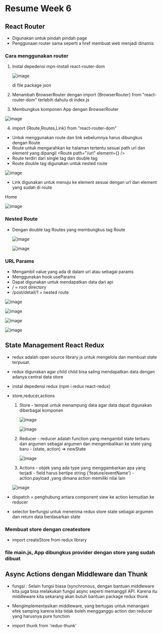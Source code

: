 # Resume Week 6

## React Router

  - Digunakan untuk pindah pindah page
  - Penggunaan router sama seperti a href membuat web menjadi dinamis 

### Cara menggunakan router
1.  Instal depedensi mpn-install react-router-dom 
  
    ![image](https://user-images.githubusercontent.com/85721522/200175922-21c717ee-e490-4f26-b654-f27f414b92b5.png)
    
    di file package json
  
2.  Menambah BrowserRouter dengan import {BrowserRouter} from "react-router-dom" terlebih dahulu di index.js 
3.  Membungkus komponen App dengan BrowserRouter
  
  ![image](https://user-images.githubusercontent.com/85721522/200175960-c20240df-b1ba-4e9e-b7f0-9dffe20ae139.png)

4.  import {Route,Routes,Link} from "react-router-dom"
  - Untuk menggunakan route dan link sebelumnya harus dibungkus dengan Route
  - Route untuk mengarahkan ke halaman tertentu sesuai path url dan element yang dipangil
    <Route path="/url" element={<element/>} />
  - Route terdiri dari single tag dan double tag
  - Route double tag digunakan untuk nested route
  
  ![image](https://user-images.githubusercontent.com/85721522/200175766-df3e651a-23db-4142-8aed-26689ab11aee.png)

  - Link digunakan untuk menuju ke element sesuai dengan url dan element yang sudah di route
  <Link to="/urlhome">Home</Link>
  
  ![image](https://user-images.githubusercontent.com/85721522/200175806-459d55e9-7d45-4f77-9821-3b26904a6196.png)

### Nested Route 
  - Dengan double tag Routes yang membungkus tag Route


    ![image](https://user-images.githubusercontent.com/85721522/200176769-a190e5b5-bf64-40c9-ab21-d771731979ab.png)
    
    ![image](https://user-images.githubusercontent.com/85721522/200176811-abdc3a53-93d2-40ed-bc1f-fdceb774a4b7.png)

###  URL Params
   
   - Mengambil value yang ada di dalam url atau sebagai params
   - Menggunakan hook useParams
   - Dapat digunakan untuk mendapatkan data dari api
   - / = root directory
   - /post/detail/1 = nested route

![image](https://user-images.githubusercontent.com/85721522/200178267-c802faa4-482d-4b3e-89be-b1bb07f95234.png)

![image](https://user-images.githubusercontent.com/85721522/200178340-7a95cfdc-557f-481e-abad-0d242bd74441.png)

![image](https://user-images.githubusercontent.com/85721522/200178360-e8976103-b295-4728-8763-bcfc2706947c.png)

![image](https://user-images.githubusercontent.com/85721522/200178376-9b4dab07-6a18-45d9-93e1-833715af413e.png)


## State Management React Redux

- redux adalah open source library js untuk mengelola dan membuat state terpusat.
- redux digunakan agar child child bisa saling mendapatkan data dengan adanya central data store
- instal depedensi redux (npm i redux react-redux)
- store,reducer,actions
    1. Store
      - tempat untuk menampung data agar data dapat digunakan diberbagai komponen
      
        ![image](https://user-images.githubusercontent.com/85721522/200237574-5111ae12-bf7b-4e3b-918e-675bfa730703.png)
        
        ![image](https://user-images.githubusercontent.com/85721522/200237645-baceb2ea-9d95-49b4-9b1f-7c2b6408a224.png)
    
    2. Reducer
      - reducer adalah function yang mengambil state terbaru dan argumen sebagai argumen dan mengembalikan ke state yang baru
      - (state, action) => newState

        ![image](https://user-images.githubusercontent.com/85721522/200237726-cc57dcd5-0dce-46c4-9e60-13f76bb39dd2.png)

    3. Actions
      - objek yang ada type yang menggambarkan apa yang terjadi 
      - field harus bertipe string ('feature/eventName')
      - action.payload ,yang dimana action memiliki nilai lain 

    ![image](https://user-images.githubusercontent.com/85721522/200237773-59badf30-908a-44bf-8078-7c166c1c1321.png)


- dispatch = penghubung antara component view ke action kemudian ke reducer
- selector berfungsi untuk menerima redux store state sebagai argumen dan return data berdasarkan state 

### Membuat store dengan createstore
- import createStore from redux library 
### file main.js, App dibungkus provider dengan store yang sudah dibuat 


## Async Actions dengan Middleware dan Thunk

- fungsi : Selain fungsi biasa (synchronous, dengan bantuan middleware kita juga bisa melakukan fungsi async seperti memanggil API. Karena itu middleware kita sekarang akan butuh bantuan package redux thunk

- Mengimplementasikan middleware, yang bertugas untuk menangani efek samping karena kita tidak boleh mengganggu action dan reducer yang harusnya pure function

- import thunk from 'redux-thunk'


